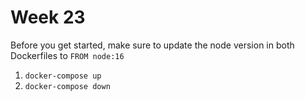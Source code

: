 # Week 23

Before you get started, make sure to update the node version in both Dockerfiles to `FROM node:16`

1. `docker-compose up`
2. `docker-compose down`
